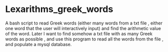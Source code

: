 # Lexarithms_greek_words
  A bash script to read Greek words (either many words from a txt file , either one word that the user will interactively input) and find the arithmetic value of the word.
  Later I want to find somehow a txt file with as many Greek words as possible , and use this program to read all the words from the file , and populate a mysql database.
